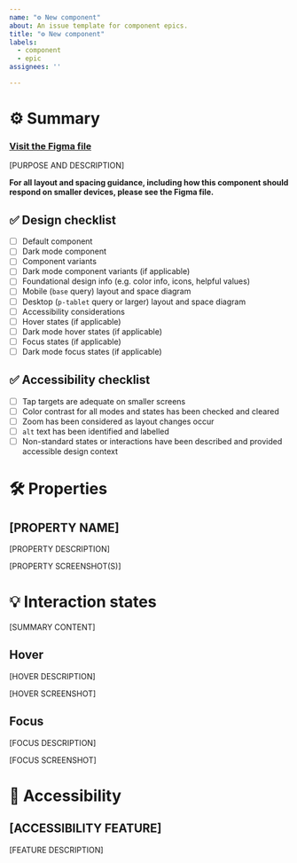 ```yaml
---
name: "⚙️ New component"
about: An issue template for component epics.
title: "⚙️ New component"
labels: 
  - component
  - epic
assignees: ''

---
```


# ⚙️ Summary

### [Visit the Figma file]()

[PURPOSE AND DESCRIPTION]

**For all layout and spacing guidance, including how this component should respond on smaller devices, please see the Figma file.**

## ✅ Design checklist
- [ ] Default component
- [ ] Dark mode component
- [ ] Component variants
- [ ] Dark mode component variants (if applicable)
- [ ] Foundational design info (e.g. color info, icons, helpful values)
- [ ] Mobile (`base` query) layout and space diagram
- [ ] Desktop (`p-tablet` query or larger) layout and space diagram
- [ ] Accessibility considerations
- [ ] Hover states (if applicable)
- [ ] Dark mode hover states (if applicable)
- [ ] Focus states (if applicable)
- [ ] Dark mode focus states (if applicable)

## ✅ Accessibility checklist
- [ ] Tap targets are adequate on smaller screens
- [ ] Color contrast for all modes and states has been checked and cleared
- [ ] Zoom has been considered as layout changes occur
- [ ] `alt` text has been identified and labelled
- [ ] Non-standard states or interactions have been described and provided accessible design context

# 🛠️ Properties

## [PROPERTY NAME]

[PROPERTY DESCRIPTION]

[PROPERTY SCREENSHOT(S)]

# 💡 Interaction states

[SUMMARY CONTENT]

## Hover

[HOVER DESCRIPTION]

[HOVER SCREENSHOT]

## Focus

[FOCUS DESCRIPTION]

[FOCUS SCREENSHOT]

# 🥰 Accessibility

## [ACCESSIBILITY FEATURE]

[FEATURE DESCRIPTION]
